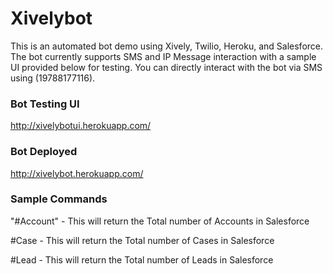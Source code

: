 # Xivelybot

This is an automated bot demo using Xively, Twilio, Heroku, and Salesforce.  The bot currently supports SMS and IP
Message interaction with a sample UI provided below for testing.  You can directly interact with the bot via SMS
using (19788177116).

### Bot Testing UI
http://xivelybotui.herokuapp.com/

### Bot Deployed
http://xivelybot.herokuapp.com/

### Sample Commands

\"#Account" - This will return the Total number of Accounts in Salesforce

\#Case - This will return the Total number of Cases in Salesforce

\#Lead - This will return the Total number of Leads in Salesforce